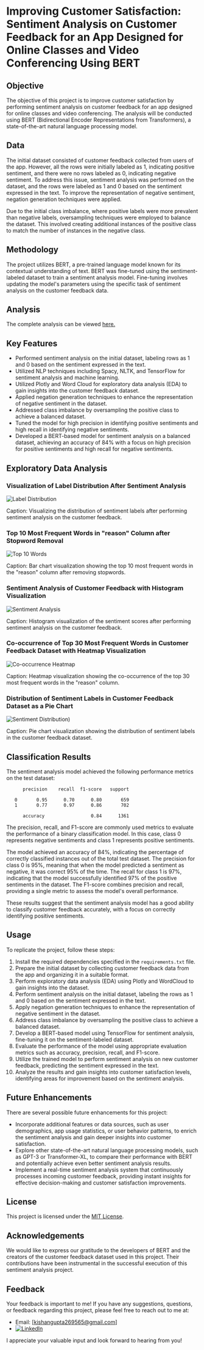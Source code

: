 # Improving Customer Satisfaction: Sentiment Analysis on Customer Feedback for an App Designed for Online Classes and Video Conferencing Using BERT



## Objective
The objective of this project is to improve customer satisfaction by performing sentiment analysis on customer feedback for an app designed for online classes and video conferencing. The analysis will be conducted using BERT (Bidirectional Encoder Representations from Transformers), a state-of-the-art natural language processing model.

## Data
The initial dataset consisted of customer feedback collected from users of the app. However, all the rows were initially labeled as 1, indicating positive sentiment, and there were no rows labeled as 0, indicating negative sentiment. To address this issue, sentiment analysis was performed on the dataset, and the rows were labeled as 1 and 0 based on the sentiment expressed in the text. To improve the representation of negative sentiment, negation generation techniques were applied. 

Due to the initial class imbalance, where positive labels were more prevalent than negative labels, oversampling techniques were employed to balance the dataset. This involved creating additional instances of the positive class to match the number of instances in the negative class.

## Methodology
The project utilizes BERT, a pre-trained language model known for its contextual understanding of text. BERT was fine-tuned using the sentiment-labeled dataset to train a sentiment analysis model. Fine-tuning involves updating the model's parameters using the specific task of sentiment analysis on the customer feedback data.

## Analysis
The complete analysis can be viewed [here.](https://github.com/Aravinth-Megnath/NLP-Project/blob/main/Customer_satisfaction.ipynb)


## Key Features
- Performed sentiment analysis on the initial dataset, labeling rows as 1 and 0 based on the sentiment expressed in the text.
- Utilized NLP techniques including Spacy, NLTK, and TensorFlow for sentiment analysis and machine learning.
- Utilized Plotly and Word Cloud for exploratory data analysis (EDA) to gain insights into the customer feedback dataset.
- Applied negation generation techniques to enhance the representation of negative sentiment in the dataset.
- Addressed class imbalance by oversampling the positive class to achieve a balanced dataset.
- Tuned the model for high precision in identifying positive sentiments and high recall in identifying negative sentiments.
- Developed a BERT-based model for sentiment analysis on a balanced dataset, achieving an accuracy of 84% with a focus on high precision for positive sentiments and high recall for negative sentiments.

## Exploratory Data Analysis

### Visualization of Label Distribution After Sentiment Analysis

![Label Distribution](https://github.com/Kishan269565/Customer_satisfaction/blob/main/Readme)
  
Caption: Visualizing the distribution of sentiment labels after performing sentiment analysis on the customer feedback.

### Top 10 Most Frequent Words in "reason" Column after Stopword Removal

![Top 10 Words](https://github.com/Kishan269565/Customer_satisfaction/blob/main/img4.png)

Caption: Bar chart visualization showing the top 10 most frequent words in the "reason" column after removing stopwords.

### Sentiment Analysis of Customer Feedback with Histogram Visualization

![Sentiment Analysis](https://github.com/Kishan269565/Customer_satisfaction/blob/main/img1.png)
 
Caption: Histogram visualization of the sentiment scores after performing sentiment analysis on the customer feedback.


### Co-occurrence of Top 30 Most Frequent Words in Customer Feedback Dataset with Heatmap Visualization

![Co-occurrence Heatmap](https://github.com/Kishan269565/Customer_satisfaction/blob/main/img2.png)
 
Caption: Heatmap visualization showing the co-occurrence of the top 30 most frequent words in the "reason" column.

### Distribution of Sentiment Labels in Customer Feedback Dataset as a Pie Chart

![Sentiment Distribution](https://github.com/Kishan269565/Customer_satisfaction/blob/main/img3.png))

Caption: Pie chart visualization showing the distribution of sentiment labels in the customer feedback dataset.


## Classification Results

The sentiment analysis model achieved the following performance metrics on the test dataset:

          precision    recall  f1-score   support

       0       0.95      0.70      0.80       659
       1       0.77      0.97      0.86       702
          
          accuracy                 0.84      1361


The precision, recall, and F1-score are commonly used metrics to evaluate the performance of a binary classification model. In this case, class 0 represents negative sentiments and class 1 represents positive sentiments.

The model achieved an accuracy of 84%, indicating the percentage of correctly classified instances out of the total test dataset. The precision for class 0 is 95%, meaning that when the model predicted a sentiment as negative, it was correct 95% of the time. The recall for class 1 is 97%, indicating that the model successfully identified 97% of the positive sentiments in the dataset. The F1-score combines precision and recall, providing a single metric to assess the model's overall performance.

These results suggest that the sentiment analysis model has a good ability to classify customer feedback accurately, with a focus on correctly identifying positive sentiments.



## Usage
To replicate the project, follow these steps:

1. Install the required dependencies specified in the `requirements.txt` file.
2. Prepare the initial dataset by collecting customer feedback data from the app and organizing it in a suitable format.
3. Perform exploratory data analysis (EDA) using Plotly and WordCloud to gain insights into the dataset.
4. Perform sentiment analysis on the initial dataset, labeling the rows as 1 and 0 based on the sentiment expressed in the text.
5. Apply negation generation techniques to enhance the representation of negative sentiment in the dataset.
6. Address class imbalance by oversampling the positive class to achieve a balanced dataset.
7. Develop a BERT-based model using TensorFlow for sentiment analysis, fine-tuning it on the sentiment-labeled dataset.
8. Evaluate the performance of the model using appropriate evaluation metrics such as accuracy, precision, recall, and F1-score.
9. Utilize the trained model to perform sentiment analysis on new customer feedback, predicting the sentiment expressed in the text.
10. Analyze the results and gain insights into customer satisfaction levels, identifying areas for improvement based on the sentiment analysis.


## Future Enhancements
There are several possible future enhancements for this project:

- Incorporate additional features or data sources, such as user demographics, app usage statistics, or user behavior patterns, to enrich the sentiment analysis and gain deeper insights into customer satisfaction.
- Explore other state-of-the-art natural language processing models, such as GPT-3 or Transformer-XL, to compare their performance with BERT and potentially achieve even better sentiment analysis results.
- Implement a real-time sentiment analysis system that continuously processes incoming customer feedback, providing instant insights for effective decision-making and customer satisfaction improvements.

## License
This project is licensed under the [MIT License](LICENSE).

## Acknowledgements
We would like to express our gratitude to the developers of BERT and the creators of the customer feedback dataset used in this project. Their contributions have been instrumental in the successful execution of this sentiment analysis project.


## Feedback

Your feedback is important to me! If you have any suggestions, questions, or feedback regarding this project, please feel free to reach out to me at:

- Email: [kishangupta269565@gmail.com]
- [![LinkedIn](https://img.shields.io/badge/LinkedIn-Connect-blue.svg)](https://www.linkedin.com/in/kishan1269565/)

I appreciate your valuable input and look forward to hearing from you!

